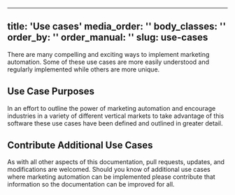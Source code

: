 ---
title: 'Use cases'
media_order: ''
body_classes: ''
order_by: ''
order_manual: ''
slug: use-cases
---------------

There are many compelling and exciting ways to implement marketing automation. Some of these use cases are more easily understood and regularly implemented while others are more unique.

## Use Case Purposes

In an effort to outline the power of marketing automation and encourage industries in a variety of different vertical markets to take advantage of this software these use cases have been defined and outlined in greater detail.

## Contribute Additional Use Cases

As with all other aspects of this documentation, pull requests, updates, and modifications are welcomed. Should you know of additional use cases where marketing automation can be implemented please contribute that information so the documentation can be improved for all.
